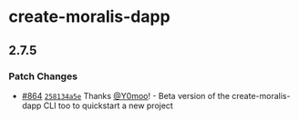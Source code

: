 # create-moralis-dapp

## 2.7.5

### Patch Changes

- [#864](https://github.com/MoralisWeb3/Moralis-JS-SDK/pull/864) [`258134a5e`](https://github.com/MoralisWeb3/Moralis-JS-SDK/commit/258134a5e8110968746331bf76e21d86a67ddfaa) Thanks [@Y0moo](https://github.com/Y0moo)! - Beta version of the create-moralis-dapp CLI too to quickstart a new project
